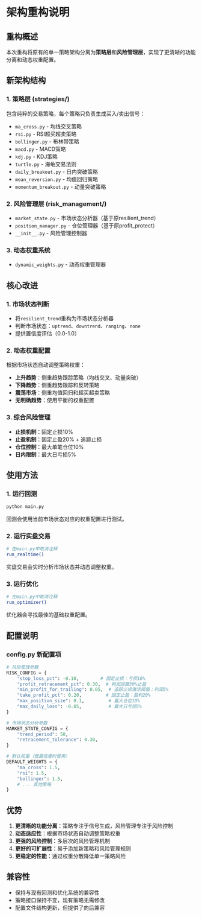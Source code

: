 # 架构重构说明

## 重构概述

本次重构将原有的单一策略架构分离为**策略层**和**风险管理层**，实现了更清晰的功能分离和动态权重配置。

## 新架构结构

### 1. 策略层 (strategies/)
包含纯粹的交易策略，每个策略只负责生成买入/卖出信号：
- `ma_cross.py` - 均线交叉策略
- `rsi.py` - RSI超买超卖策略  
- `bollinger.py` - 布林带策略
- `macd.py` - MACD策略
- `kdj.py` - KDJ策略
- `turtle.py` - 海龟交易法则
- `daily_breakout.py` - 日内突破策略
- `mean_reversion.py` - 均值回归策略
- `momentum_breakout.py` - 动量突破策略

### 2. 风险管理层 (risk_management/)
- `market_state.py` - 市场状态分析器（基于原resilient_trend）
- `position_manager.py` - 仓位管理器（基于原profit_protect）
- `__init__.py` - 风险管理控制器

### 3. 动态权重系统
- `dynamic_weights.py` - 动态权重管理器

## 核心改进

### 1. 市场状态判断
- 将`resilient_trend`重构为市场状态分析器
- 判断市场状态：`uptrend`、`downtrend`、`ranging`、`none`
- 提供置信度评估（0.0-1.0）

### 2. 动态权重配置
根据市场状态自动调整策略权重：
- **上升趋势**：侧重趋势跟踪策略（均线交叉、动量突破）
- **下降趋势**：侧重趋势跟踪和反转策略
- **震荡市场**：侧重均值回归和超买超卖策略
- **无明确趋势**：使用平衡的权重配置

### 3. 综合风险管理
- **止损机制**：固定止损10%
- **止盈机制**：固定止盈20% + 追踪止损
- **仓位控制**：最大单笔仓位10%
- **日内限制**：最大日亏损5%

## 使用方法

### 1. 运行回测
```bash
python main.py
```
回测会使用当前市场状态对应的权重配置进行测试。

### 2. 运行实盘交易
```bash
# 在main.py中取消注释
run_realtime()
```
实盘交易会实时分析市场状态并动态调整权重。

### 3. 运行优化
```bash
# 在main.py中取消注释  
run_optimizer()
```
优化器会寻找最佳的基础权重配置。

## 配置说明

### config.py 新配置项
```python
# 风险管理参数
RISK_CONFIG = {
    "stop_loss_pct": -0.10,        # 固定止损：亏损10%
    "profit_retracement_pct": 0.30,  # 利润回撤30%止盈
    "min_profit_for_trailing": 0.05,  # 追踪止损激活阈值：利润5%
    "take_profit_pct": 0.20,         # 固定止盈：盈利20%
    "max_position_size": 0.1,         # 最大仓位10%
    "max_daily_loss": -0.05,          # 最大日亏损5%
}

# 市场状态分析参数
MARKET_STATE_CONFIG = {
    "trend_period": 50,
    "retracement_tolerance": 0.30,
}

# 默认权重（低置信度时使用）
DEFAULT_WEIGHTS = {
    "ma_cross": 1.5,
    "rsi": 1.5,
    "bollinger": 1.5,
    # ... 其他策略
}
```

## 优势

1. **更清晰的功能分离**：策略专注于信号生成，风险管理专注于风险控制
2. **动态适应性**：根据市场状态自动调整策略权重
3. **更强的风险控制**：多层次的风险管理机制
4. **更好的可扩展性**：易于添加新策略和风险管理规则
5. **更稳定的性能**：通过权重分散降低单一策略风险

## 兼容性

- 保持与现有回测和优化系统的兼容性
- 策略接口保持不变，现有策略无需修改
- 配置文件结构更新，但提供了向后兼容